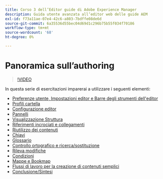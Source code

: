 ```yaml
---
title: Corso 3 dell’Editor guide di Adobe Experience Manager
description: Guida utente avanzata all’editor web delle guide AEM
exl-id: f73a11ae-07e4-42c6-a803-7bdffe08de6d
source-git-commit: 6a35536d55bec04d69d1c296b75b55f034f70186
workflow-type: tm+mt
source-wordcount: '68'
ht-degree: 0%

---
```


# Panoramica sull’authoring

>[!VIDEO](https://video.tv.adobe.com/v/342759?quality=12&learn=on)

In questa serie di esercitazioni imparerai a utilizzare i seguenti elementi:

- [Preferenze utente, Impostazioni editor e Barre degli strumenti dell&#39;editor](user-settings-preferences-toolbars.md)
- [Profili cartella](folder-profiles.md)
- [Configurazione editor](editor-configuration.md)
- [Pannelli](panels.md)
- [Visualizzazione Struttura](outline-view.md)
- [Riferimenti incrociati e collegamenti](cross-references-and-links.md)
- [Riutilizzo dei contenuti](content-reuse.md)
- [Chiavi](keys.md)
- [Glossario](glossary.md)
- [Controllo ortografico e ricerca/sostituzione](spell-check.md)
- [Rileva modifiche](track-changes.md)
- [Condizioni](conditions.md)
- [Mappe e Bookmap](maps-and-bookmaps.md)
- [Flussi di lavoro per la creazione di contenuti semplici](simple-content-creation-workflows.md)
- [Conclusione/Sintesi](recap.md)
